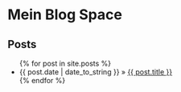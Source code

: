 <h1>Mein Blog Space</h1>
<h2>Posts</h2>
<ul class="posts">{% for post in site.posts %}
<li>
  <span>
    {{ post.date | date_to_string }}
  </span>
  &raquo; <a href="{{ post.url }}">{{ post.title }}</a>
</li>
{% endfor %}</ul>
